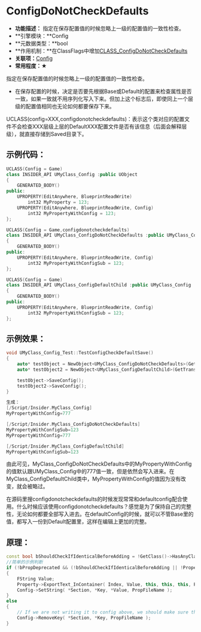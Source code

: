 # ConfigDoNotCheckDefaults

- **功能描述：** 指定在保存配置值的时候忽略上一级的配置值的一致性检查。
- **引擎模块：**Config
- **元数据类型：**bool
- **作用机制：**在ClassFlags中增加[CLASS_ConfigDoNotCheckDefaults](../../../Flags/EClassFlags/CLASS_ConfigDoNotCheckDefaults.md)
- **关联项：**[Config](Config.md)
- **常用程度：★**

指定在保存配置值的时候忽略上一级的配置值的一致性检查。

- 在保存配置的时候，决定是否要先根据Base或Default的配置来检查属性是否一致，如果一致就不用序列化写入下来。但加上这个标志后，即使同上一个层级的配置值相同也无论如何都要保存下来。

UCLASS(config=XXX,configdonotcheckdefaults)：表示这个类对应的配置文件不会检查XXX层级上层的DefaultXXX配置文件是否有该信息（后面会解释层级），就直接存储到Saved目录下。

## 示例代码：

```cpp
UCLASS(Config = Game)
class INSIDER_API UMyClass_Config :public UObject
{
	GENERATED_BODY()
public:
	UPROPERTY(EditAnywhere, BlueprintReadWrite)
		int32 MyProperty = 123;
	UPROPERTY(EditAnywhere, BlueprintReadWrite, Config)
		int32 MyPropertyWithConfig = 123;
};

UCLASS(Config = Game,configdonotcheckdefaults)
class INSIDER_API UMyClass_ConfigDoNotCheckDefaults :public UMyClass_Config
{
	GENERATED_BODY()
public:
	UPROPERTY(EditAnywhere, BlueprintReadWrite, Config)
		int32 MyPropertyWithConfigSub = 123;
};

UCLASS(Config = Game)
class INSIDER_API UMyClass_ConfigDefaultChild :public UMyClass_Config
{
	GENERATED_BODY()
public:
	UPROPERTY(EditAnywhere, BlueprintReadWrite, Config)
		int32 MyPropertyWithConfigSub = 123;
};
```

## 示例效果：

```cpp
void UMyClass_Config_Test::TestConfigCheckDefaultSave()
{
	auto* testObject = NewObject<UMyClass_ConfigDoNotCheckDefaults>(GetTransientPackage(), TEXT("testObjectCheckDefault"));
	auto* testObject2 = NewObject<UMyClass_ConfigDefaultChild>(GetTransientPackage(), TEXT("testObjectDefaultChild"));

	testObject->SaveConfig();
	testObject2->SaveConfig();
}

生成：
[/Script/Insider.MyClass_Config]
MyPropertyWithConfig=777

[/Script/Insider.MyClass_ConfigDoNotCheckDefaults]
MyPropertyWithConfigSub=123
MyPropertyWithConfig=777

[/Script/Insider.MyClass_ConfigDefaultChild]
MyPropertyWithConfigSub=123
```

由此可见，MyClass_ConfigDoNotCheckDefaults中的MyPropertyWithConfig的值默认跟UMyClass_Config中的777值一致，但是依然会写入进来。在MyClass_ConfigDefaultChild类中，MyPropertyWithConfig的值因为没有改变，就会被略过。

在源码里搜configdonotcheckdefaults的时候发现常常和defaultconfig配合使用。什么时候应该使用configdonotcheckdefaults？感觉是为了保持自己的完整性，无论如何都要全部写入进去。在defaultConfig的时候，就可以不管Base里的值，都写入一份到Default配置里，这样在编辑上更加的完整。

## 原理：

```cpp
const bool bShouldCheckIfIdenticalBeforeAdding = !GetClass()->HasAnyClassFlags(CLASS_ConfigDoNotCheckDefaults) && !bPerObject && bIsPropertyInherited;
//简单的示例判断
if (!bPropDeprecated && (!bShouldCheckIfIdenticalBeforeAdding || !Property->Identical_InContainer(this, SuperClassDefaultObject, Index)))
{
	FString	Value;
	Property->ExportText_InContainer( Index, Value, this, this, this, PortFlags );
	Config->SetString( *Section, *Key, *Value, PropFileName );
}
else
{
	// If we are not writing it to config above, we should make sure that this property isn't stagnant in the cache.
	Config->RemoveKey( *Section, *Key, PropFileName );
}
```